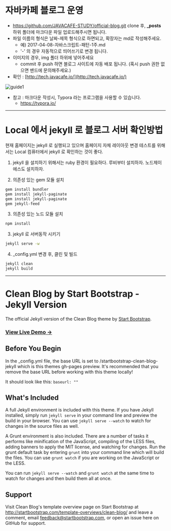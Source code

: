 # 자바카페 블로그 운영

* https://github.com/JAVACAFE-STUDY/official-blog.git clone 후, **_posts** 하위 폴더에 마크다운 파일 업로드해주시면 됩니다.
* 파일 이름의 형식은 날짜-제목 형식으로 하면되고, 확장자는 md로 작성해주세요.
  * 예) 2017-04-08-자바스크립트-패턴-1주.md
  * '-' 의 경우 자동적으로 띄어쓰기로 변경 됩니다.
* 이미지의 경우, img 폴더 하위에 넣어주세요
  * commit 후 push 하면 블로그 사이트에 자동 배포 됩니다. (혹시 push 권한 없으면 밴드에 문의해주세요.)
* 확인 : [http://tech.javacafe.io/](http://tech.javacafe.io/)

![guide1](/img/javacafe/guide1.png)



* 참고 : 마크다운 작성시, Typora 라는 프로그램을 사용할 수 있습니다.
  * https://typora.io/

---

# Local 에서 jekyll 로 블로그 서버 확인방법

현재 홈페이지는 jekyll 로 실행되고 있으며 홈페이지 자체 레이아웃 변경 테스트를 위해서는 Local 컴퓨터에서 jekyll 로 확인하는 것이 좋다.

1. jekyll 을 설치하기 위해서는 ruby 환경이 필요하다. 루비부터 설치하자. 노드제이에스도 설치하자.

2. 의존성 있는 gem 모듈 설치 

```bash
gem install bundler
gem install jekyll-paginate
gem install jekyll-paginate
gem jekyll-feed
```

3. 의존성 있는 노드 모듈 설치

```bash
npm install
```

3. jekyll 로 서버동작 시키기 

```bash
jekyll serve -w
```

4. _config.yml 변경 후, 클린 및 빌드

```bash
jekyll clean
jekyll build
```

---


# Clean Blog by Start Bootstrap - Jekyll Version

The official Jekyll version of the Clean Blog theme by [Start Bootstrap](http://startbootstrap.com/).

### [View Live Demo &rarr;](http://blackrockdigital.github.io/startbootstrap-clean-blog-jekyll/)

## Before You Begin

In the _config.yml file, the base URL is set to /startbootstrap-clean-blog-jekyll which is this themes gh-pages preview. It's recommended that you remove the base URL before working with this theme locally!

It should look like this:
`baseurl: ""`

## What's Included

A full Jekyll environment is included with this theme. If you have Jekyll installed, simply run `jekyll serve` in your command line and preview the build in your browser. You can use `jekyll serve --watch` to watch for changes in the source files as well.

A Grunt environment is also included. There are a number of tasks it performs like minification of the JavaScript, compiling of the LESS files, adding banners to apply the MIT license, and watching for changes. Run the grunt default task by entering `grunt` into your command line which will build the files. You can use `grunt watch` if you are working on the JavaScript or the LESS.

You can run `jekyll serve --watch` and `grunt watch` at the same time to watch for changes and then build them all at once.

## Support

Visit Clean Blog's template overview page on Start Bootstrap at http://startbootstrap.com/template-overviews/clean-blog/ and leave a comment, email feedback@startbootstrap.com, or open an issue here on GitHub for support.
